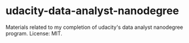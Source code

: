# udacity-data-analyst-nanodegree
Materials related to my completion of udacity's data analyst nanodegree program. License: MIT.
